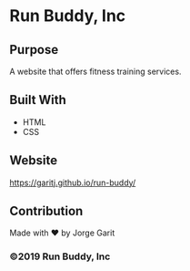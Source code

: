 # Run  Buddy, Inc


## Purpose
A website that offers fitness training services.


## Built With
* HTML
* CSS


## Website
https://garitj.github.io/run-buddy/


## Contribution
Made with ❤️ by Jorge Garit


### ©️2019 Run Buddy, Inc 
